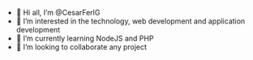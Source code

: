 - 👋 Hi all, I’m @CesarFerIG
- 👀 I’m interested in the technology, web development and application development
- 🌱 I’m currently learning NodeJS and PHP
- 💞️ I’m looking to collaborate any project

<!---
CesarFerIG/CesarFerIG is a ✨ special ✨ repository because its `README.md` (this file) appears on your GitHub profile.
You can click the Preview link to take a look at your changes.
--->
